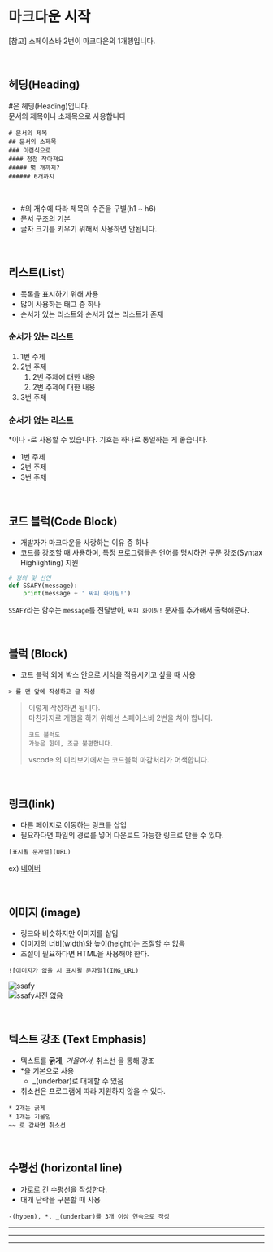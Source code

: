 # 마크다운 시작

[참고] 스페이스바 2번이 마크다운의 1개행입니다.  

<br/>

## 헤딩(Heading)

#은 헤딩(Heading)입니다.  
문서의 제목이나 소제목으로 사용합니다

```
# 문서의 제목
## 문서의 소제목
### 이런식으로
#### 점점 작아져요
##### 몇 개까지?
###### 6개까지
```
<br/>

- #의 개수에 따라 제목의 수준을 구별(h1 ~ h6)
- 문서 구조의 기본
- 글자 크기를 키우기 위해서 사용하면 안됩니다.

<br/>

## 리스트(List)

- 목록을 표시하기 위해 사용
- 많이 사용하는 태그 중 하나
- 순서가 있는 리스트와 순서가 없는 리스트가 존재

### 순서가 있는 리스트

1. 1번 주제
2. 2번 주제
   1. 2번 주제에 대한 내용
   2. 2번 주제에 대한 내용
3. 3번 주제

### 순서가 없는 리스트

*이나 -로 사용할 수 있습니다.
기호는 하나로 통일하는 게 좋습니다.
- 1번 주제
- 2번 주제
- 3번 주제

<br/>

## 코드 블럭(Code Block)

- 개발자가 마크다운을 사랑하는 이유 중 하나
- 코드를 강조할 때 사용하며, 특정 프로그램들은 언어를 명시하면 구문 강조(Syntax Highlighting) 지원

```python
# 정의 및 선언
def SSAFY(message):
    print(message + ' 싸피 화이팅!')
```

`SSAFY`라는 함수는 `message`를 전달받아, `싸피 화이팅!` 문자를 추가해서 출력해준다.

<br/>

## 블럭 (Block)

- 코드 블럭 외에 박스 안으로 서식을 적용시키고 싶을 때 사용
```
> 를 맨 앞에 작성하고 글 작성
```

> 이렇게 작성하면 됩니다.  
> 마찬가지로 개행을 하기 위해선 스페이스바 2번을 쳐야 합니다.  
> ```
> 코드 블럭도
> 가능은 한데, 조금 불편합니다.
> ```
> vscode 의 미리보기에서는 코드블럭 마감처리가 어색합니다.

<br/>


## 링크(link)

- 다른 페이지로 이동하는 링크를 삽입
- 필요하다면 파일의 경로를 넣어 다운로드 가능한 링크로 만들 수 있다.
```
[표시될 문자열](URL)
```
ex) [네이버](https://www.naver.com)

<br/>

## 이미지 (image)

- 링크와 비슷하지만 이미지를 삽입
- 이미지의 너비(width)와 높이(height)는 조절할 수 없음
- 조절이 필요하다면 HTML을 사용해야 한다.

```
![이미지가 없을 시 표시될 문자열](IMG_URL)
```

![ssafy](./ssafy.png)  
![ssafy사진 없음](./false.png)

<br/>

## 텍스트 강조 (Text Emphasis)

- 텍스트를 **굵게**, *기울여서*, ~~취소선~~ 을 통해 강조 
- *을 기본으로 사용
  - _(underbar)로 대체할 수 있음
- 취소선은 프로그램에 따라 지원하지 않을 수 있다.

```
* 2개는 굵게
* 1개는 기울임
~~ 로 감싸면 취소선
```

<br/>

## 수평선 (horizontal line)

- 가로로 긴 수평선을 작성한다.
- 대개 단락을 구분할 때 사용

```
-(hypen), *, _(underbar)를 3개 이상 연속으로 작성
```

___
***
___





